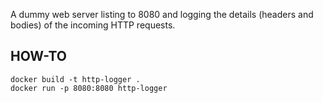 A dummy web server listing to 8080 and logging the details (headers and bodies) of the incoming HTTP requests.

##  HOW-TO
```
docker build -t http-logger .
docker run -p 8080:8080 http-logger
```